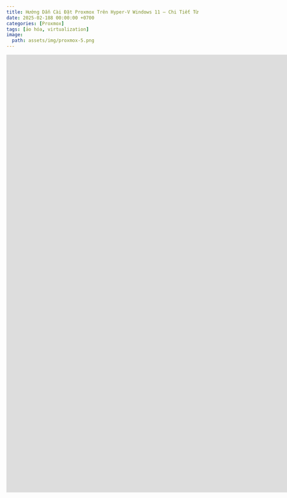 ```yaml
---
title: Hướng Dẫn Cài Đặt Proxmox Trên Hyper-V Windows 11 – Chi Tiết Từ A đến Z
date: 2025-02-188 00:00:00 +0700
categories: [Proxmox]
tags: [ảo hóa, virtualization]    
image:
  path: assets/img/proxmox-5.png
---
```


<iframe width="2183" height="1142" src="https://www.youtube.com/embed/vOwVoIxjCw4" title="Hướng Dẫn Cài Đặt Proxmox  Trên Hyper-V Windows 11 – Chi Tiết Từ A đến Z" frameborder="0" allow="accelerometer; autoplay; clipboard-write; encrypted-media; gyroscope; picture-in-picture; web-share" referrerpolicy="strict-origin-when-cross-origin" allowfullscreen></iframe>
